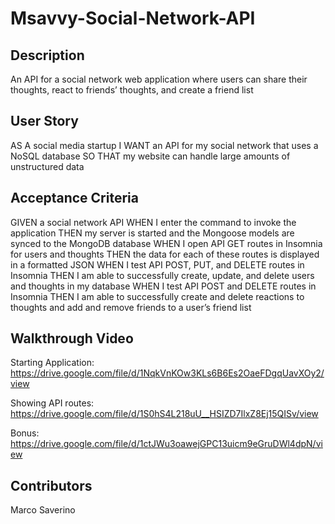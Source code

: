 # Msavvy-Social-Network-API

## Description 
An API for a social network web application where users can share their thoughts, react to friends’ thoughts, and create a friend list

## User Story 
AS A social media startup
I WANT an API for my social network that uses a NoSQL database
SO THAT my website can handle large amounts of unstructured data

## Acceptance Criteria
GIVEN a social network API
WHEN I enter the command to invoke the application
THEN my server is started and the Mongoose models are synced to the MongoDB database
WHEN I open API GET routes in Insomnia for users and thoughts
THEN the data for each of these routes is displayed in a formatted JSON
WHEN I test API POST, PUT, and DELETE routes in Insomnia
THEN I am able to successfully create, update, and delete users and thoughts in my database
WHEN I test API POST and DELETE routes in Insomnia
THEN I am able to successfully create and delete reactions to thoughts and add and remove friends to a user’s friend list

## Walkthrough Video
Starting Application:
https://drive.google.com/file/d/1NqkVnKOw3KLs6B6Es2OaeFDgqUavXOy2/view

Showing API routes:
https://drive.google.com/file/d/1S0hS4L218uU__HSIZD7IlxZ8Ej15QISv/view

Bonus:
https://drive.google.com/file/d/1ctJWu3oawejGPC13uicm9eGruDWl4dpN/view
## Contributors
Marco Saverino